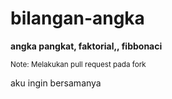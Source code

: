 # bilangan-angka
**angka pangkat, faktorial,, fibbonaci**



<sub> Note: Melakukan pull request pada fork </sub>

aku ingin bersamanya
